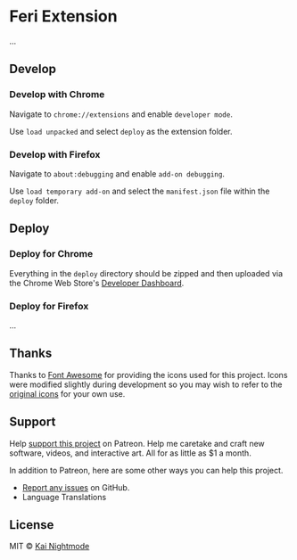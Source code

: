 # Feri Extension

...

## Develop

### Develop with Chrome

Navigate to `chrome://extensions` and enable `developer mode`.

Use `load unpacked` and select `deploy` as the extension folder.

### Develop with Firefox

Navigate to `about:debugging` and enable `add-on debugging`.

Use `load temporary add-on` and select the `manifest.json` file within the `deploy` folder.

## Deploy

### Deploy for Chrome

Everything in the `deploy` directory should be zipped and then uploaded via the Chrome Web Store's [Developer Dashboard](https://chrome.google.com/webstore/developer/dashboard).

### Deploy for Firefox

...

## Thanks

Thanks to [Font Awesome](https://fontawesome.com/license) for providing the icons used for this project. Icons were modified slightly during development so you may wish to refer to the [original icons](https://fontawesome.com/icons?d=gallery) for your own use.

## Support

Help [support this project](https://www.patreon.com/nightmode) on Patreon. Help me caretake and craft new software, videos, and interactive art. All for as little as $1 a month.

In addition to Patreon, here are some other ways you can help this project.

* [Report any issues](https://github.com/nightmode/feri-extension/issues) on GitHub.
* Language Translations

## License

MIT © [Kai Nightmode](https://twitter.com/kai_nightmode)